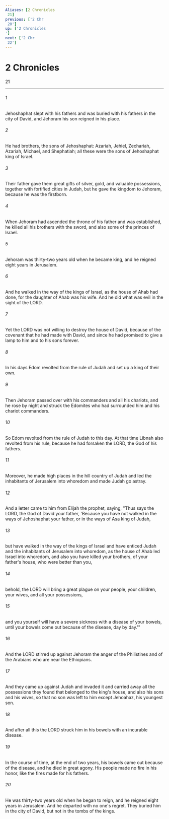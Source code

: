 ```yaml
---
Aliases: [2 Chronicles 21]
previous: ['2 Chr 20']
up: ['2 Chronicles']
next: ['2 Chr 22']
---
```

# 2 Chronicles 21

***
 

###### 1 
Jehoshaphat slept with his fathers and was buried with his fathers in the city of David, and Jehoram his son reigned in his place.  

###### 2 
He had brothers, the sons of Jehoshaphat: Azariah, Jehiel, Zechariah, Azariah, Michael, and Shephatiah; all these were the sons of Jehoshaphat king of Israel.  

###### 3 
Their father gave them great gifts of silver, gold, and valuable possessions, together with fortified cities in Judah, but he gave the kingdom to Jehoram, because he was the firstborn.  

###### 4 
When Jehoram had ascended the throne of his father and was established, he killed all his brothers with the sword, and also some of the princes of Israel.  

###### 5 
Jehoram was thirty-two years old when he became king, and he reigned eight years in Jerusalem.  

###### 6 
And he walked in the way of the kings of Israel, as the house of Ahab had done, for the daughter of Ahab was his wife. And he did what was evil in the sight of the LORD.  

###### 7 
Yet the LORD was not willing to destroy the house of David, because of the covenant that he had made with David, and since he had promised to give a lamp to him and to his sons forever.  

###### 8 
In his days Edom revolted from the rule of Judah and set up a king of their own.  

###### 9 
Then Jehoram passed over with his commanders and all his chariots, and he rose by night and struck the Edomites who had surrounded him and his chariot commanders.  

###### 10 
So Edom revolted from the rule of Judah to this day. At that time Libnah also revolted from his rule, because he had forsaken the LORD, the God of his fathers.  

###### 11 
Moreover, he made high places in the hill country of Judah and led the inhabitants of Jerusalem into whoredom and made Judah go astray.  

###### 12 
And a letter came to him from Elijah the prophet, saying, "Thus says the LORD, the God of David your father, 'Because you have not walked in the ways of Jehoshaphat your father, or in the ways of Asa king of Judah,  

###### 13 
but have walked in the way of the kings of Israel and have enticed Judah and the inhabitants of Jerusalem into whoredom, as the house of Ahab led Israel into whoredom, and also you have killed your brothers, of your father's house, who were better than you,  

###### 14 
behold, the LORD will bring a great plague on your people, your children, your wives, and all your possessions,  

###### 15 
and you yourself will have a severe sickness with a disease of your bowels, until your bowels come out because of the disease, day by day.'"  

###### 16 
And the LORD stirred up against Jehoram the anger of the Philistines and of the Arabians who are near the Ethiopians.  

###### 17 
And they came up against Judah and invaded it and carried away all the possessions they found that belonged to the king's house, and also his sons and his wives, so that no son was left to him except Jehoahaz, his youngest son.  

###### 18 
And after all this the LORD struck him in his bowels with an incurable disease.  

###### 19 
In the course of time, at the end of two years, his bowels came out because of the disease, and he died in great agony. His people made no fire in his honor, like the fires made for his fathers.  

###### 20 
He was thirty-two years old when he began to reign, and he reigned eight years in Jerusalem. And he departed with no one's regret. They buried him in the city of David, but not in the tombs of the kings.

